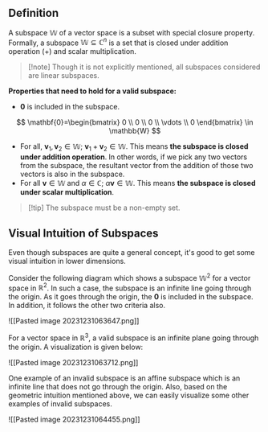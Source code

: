 
## Definition

A subspace $\mathbb{W}$ of a vector space is a subset with special closure property.  Formally, a subspace $\mathbb{W}\subseteq \mathbb{C}^n$ is a set that is closed under addition operation ($+$)  and scalar multiplication. 


> [!note] Though it is not explicitly mentioned, all subspaces considered are linear subspaces.


**Properties that need to hold for a valid subspace:** 
- $\mathbf{0}$ is included in the subspace.

$$
\mathbf{0}=\begin{bmatrix}
 0 \\ 0 \\ 0 \\ \vdots \\ 0 
\end{bmatrix} \in \mathbb{W}
$$
- For all, $\mathbf{v}_{1}, \mathbf{v}_{2}\in \mathbb{W}$; $\mathbf{v}_{1}+\mathbf{v}_{2} \in \mathbb{W}$. This means **the subspace is closed under addition operation**. In other words, if we pick any two vectors from the subspace, the resultant vector from the addition of those two vectors is also in the subspace.
- For all $\mathbf{v}\in \mathbb{W}$ and $\alpha\in \mathbb{C}$; $\alpha \mathbf{v} \in \mathbb{W}$. This means **the subspace is closed under scalar multiplication**.

> [!tip] The subspace must be a non-empty set. 
> 

## Visual Intuition of Subspaces

Even though subspaces are quite a general concept, it's good to get some visual intuition in lower dimensions.

Consider the following diagram which shows a subspace $\mathbb{W}^2$ for a vector space in $\mathbb{R}^2$. In such a case, the subspace is an infinite line going through the origin. As it goes through the origin, the $\mathbf{0}$ is included in the subspace. In addition, it follows the other two criteria also.

![[Pasted image 20231231063647.png]]

For a vector space in $\mathbb{R}^3$, a valid subspace is an infinite plane going through the origin.  A visualization is given below:

![[Pasted image 20231231063712.png]]

One example of an invalid subspace is an affine subspace which is an infinite line that does not go through the origin. Also, based on the geometric intuition mentioned above, we can easily visualize some other examples of invalid subspaces.

![[Pasted image 20231231064455.png]]
